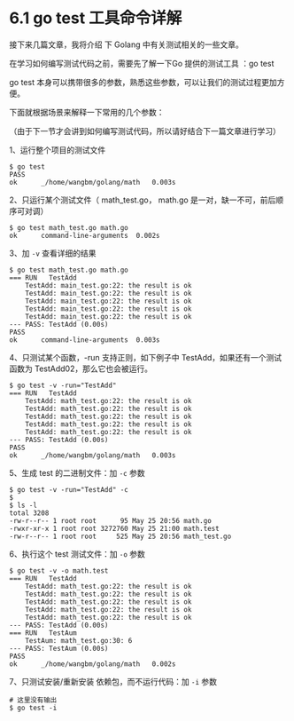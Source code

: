 # 6.1 go test 工具命令详解



接下来几篇文章，我将介绍 下 Golang 中有关测试相关的一些文章。

在学习如何编写测试代码之前，需要先了解一下Go 提供的测试工具 ：go test

go test 本身可以携带很多的参数，熟悉这些参数，可以让我们的测试过程更加方便。

下面就根据场景来解释一下常用的几个参数：

（由于下一节才会讲到如何编写测试代码，所以请好结合下一篇文章进行学习）

1、运行整个项目的测试文件

```shell
$ go test
PASS
ok  	_/home/wangbm/golang/math	0.003s
```

2、只运行某个测试文件（ math_test.go，  math.go 是一对，缺一不可，前后顺序可对调）

```shell
$ go test math_test.go math.go
ok  	command-line-arguments	0.002s
```

3、加 `-v` 查看详细的结果

```shell
$ go test math_test.go math.go
=== RUN   TestAdd
    TestAdd: main_test.go:22: the result is ok
    TestAdd: main_test.go:22: the result is ok
    TestAdd: main_test.go:22: the result is ok
    TestAdd: main_test.go:22: the result is ok
    TestAdd: main_test.go:22: the result is ok
--- PASS: TestAdd (0.00s)
PASS
ok  	command-line-arguments	0.003s
```

4、只测试某个函数，-run 支持正则，如下例子中 TestAdd，如果还有一个测试函数为 TestAdd02，那么它也会被运行。

```shell
$ go test -v -run="TestAdd"
=== RUN   TestAdd
    TestAdd: math_test.go:22: the result is ok
    TestAdd: math_test.go:22: the result is ok
    TestAdd: math_test.go:22: the result is ok
    TestAdd: math_test.go:22: the result is ok
    TestAdd: math_test.go:22: the result is ok
--- PASS: TestAdd (0.00s)
PASS
ok  	_/home/wangbm/golang/math	0.003s
```

5、生成 test 的二进制文件：加 `-c` 参数

```shell
$ go test -v -run="TestAdd" -c 
$
$ ls -l
total 3208
-rw-r--r-- 1 root root      95 May 25 20:56 math.go
-rwxr-xr-x 1 root root 3272760 May 25 21:00 math.test
-rw-r--r-- 1 root root     525 May 25 20:56 math_test.go
```

6、执行这个 test 测试文件：加 `-o` 参数

```shell
$ go test -v -o math.test
=== RUN   TestAdd
    TestAdd: math_test.go:22: the result is ok
    TestAdd: math_test.go:22: the result is ok
    TestAdd: math_test.go:22: the result is ok
    TestAdd: math_test.go:22: the result is ok
    TestAdd: math_test.go:22: the result is ok
--- PASS: TestAdd (0.00s)
=== RUN   TestAum
    TestAum: math_test.go:30: 6
--- PASS: TestAum (0.00s)
PASS
ok  	_/home/wangbm/golang/math	0.002s
```

7、只测试安装/重新安装 依赖包，而不运行代码：加 `-i` 参数

```shell
# 这里没有输出 
$ go test -i 
```



